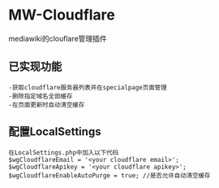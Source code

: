 # MW-Cloudflare
mediawiki的clouflare管理插件

## 已实现功能
    -获取cloudflare服务器列表并在specialpage页面管理
    -删除指定域名全部缓存
    -在页面更新时自动清空缓存
## 配置LocalSettings
    在LocalSettings.php中加入以下代码
    $wgCloudflareEmail = '<your cloudflare email>';
    $wgCloudflareApikey = '<your cloudflare apikey>';
    $wgCloudflareEnableAutoPurge = true; //是否允许自动清空缓存
